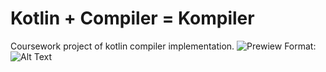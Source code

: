 # Kotlin + Compiler = Kompiler

Coursework project of kotlin compiler implementation.
![Prewiew](https://i.imgur.com/8fgGX5l.png)
Format: ![Alt Text](url)
